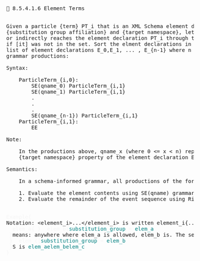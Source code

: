 <pre>
📎 8.5.4.1.6 Element Terms


Given a particle {term} PT_i that is an XML Schema element declaration wit properties {name},
{substitution group affiliation} and {target namespace}, let S be the set of element declarations that directly
or indirectly reaches the element declaration PT_i through the chain of {substitution group affiliation} property of the elements, plus PT_i itself
if [it] was not in the set. Sort the elment declarations in S lexicographically first by {name} then by {target namespace}, which makes a sorted
list of element declarations E_0,E_1, ... , E_{n-1} where n is the cardinality of S. Then create the grammar ParticleTerm_i with the following
grammar productions:

Syntax:

    ParticleTerm_{i,0}:
        SE(qname_0) ParticleTerm_{i,1}
        SE(qname_1) ParticleTerm_{i,1}
        .
        .
        .
        SE(qname_{n-1}) ParticleTerm_{i,1}
    ParticleTerm_{i,1}:
        EE

Note:

    In the productions above, qname_x (where 0 &lt;= x &lt; n) represents a qname of which local-name and uri are {name} property and
    {target namespace} property of the element declaration E_x, repectively.

Semantics:

    In a schema-informed grammar, all productions of the form LeftHandside: SE(qname) RightHandside are evaluated as follows:

    1. Evaluate the element contents using SE(qname) grammar.
    2. Evaluate the remainder of the event sequence using RightHandSide.

        
<span style="color: rgb(245,245,245);">Example{</span>
Notation: &lt;element_i&gt;...&lt;/element_i&gt; is written element_i{...};
  <span style="color: rgb(245,245,245);">elem_a{</span> <span style="color: rgb(245,245,245);">}</span>  <span style="color: rgb(245,245,245);">elem_b{</span><span style="color:teal;">substitution_group</span><span style="color: rgb(245,245,245);"> = </span><span style="color:teal;">elem_a</span>
 <span style="color: rgb(245,245,245);">}</span>means: anywhere where elem_a is allowed, elem_b is. The set S is {elem_a, elem_b}  <span style="color: rgb(245,245,245);">elem_a{</span> <span style="color: rgb(245,245,245);">}</span>  <span style="color: rgb(245,245,245);">elem_b{</span><span style="color:teal;">substitution_group</span><span style="color: rgb(245,245,245);"> = </span><span style="color:teal;">elem_a</span>
 <span style="color: rgb(245,245,245);">}</span>  <span style="color: rgb(245,245,245);">elem_c{</span><span style="color:teal;">substitution_group</span><span style="color: rgb(245,245,245);"> = </span><span style="color:teal;">elem_b</span>
 <span style="color: rgb(245,245,245);">}</span>S is <span style="color:teal;">elem_a</span><span style="color:teal;">elem_b</span><span style="color:teal;">elem_c</span> 
<span style="color: rgb(245,245,245);">}</span>

</pre>


